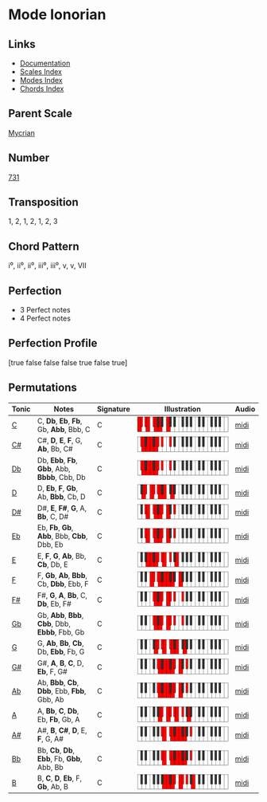 # Mode Ionorian

## Links

- [Documentation](README.md)
- [Scales Index](Scales.md)
- [Modes Index](Modes.md)
- [Chords Index](Chords.md)

## Parent Scale

[Mycrian](ScaleMycrian.md)

## Number

[731](https://ianring.com/musictheory/scales/731)

## Transposition

1, 2, 1, 2, 1, 2, 3

## Chord Pattern

i⁰, ii⁰, ii⁰, iii⁰, iii⁰, v, v, VII

## Perfection

- 3 Perfect notes
- 4 Perfect notes

## Perfection Profile

[true false false false true false true]

## Permutations

| Tonic | Notes | Signature | Illustration | Audio |
|-------|-------|-----------|--------------|-------|
| [C](ModeCNaturalIonorian.md) | C, **Db**, **Eb**, **Fb**, Gb, **Abb**, Bbb, C | C | ![CNaturalIonorian](ModeCNaturalIonorian.png) | [midi](https://github.com/edipermadi/music/blob/main/docs/ModeCNaturalIonorian.mid?raw=true) |
| [C#](ModeCSharpIonorian.md) | C#, **D**, **E**, **F**, G, **Ab**, Bb, C# | C | ![CSharpIonorian](ModeCSharpIonorian.png) | [midi](https://github.com/edipermadi/music/blob/main/docs/ModeCSharpIonorian.mid?raw=true) |
| [Db](ModeDFlatIonorian.md) | Db, **Ebb**, **Fb**, **Gbb**, Abb, **Bbbb**, Cbb, Db | C | ![DFlatIonorian](ModeDFlatIonorian.png) | [midi](https://github.com/edipermadi/music/blob/main/docs/ModeDFlatIonorian.mid?raw=true) |
| [D](ModeDNaturalIonorian.md) | D, **Eb**, **F**, **Gb**, Ab, **Bbb**, Cb, D | C | ![DNaturalIonorian](ModeDNaturalIonorian.png) | [midi](https://github.com/edipermadi/music/blob/main/docs/ModeDNaturalIonorian.mid?raw=true) |
| [D#](ModeDSharpIonorian.md) | D#, **E**, **F#**, **G**, A, **Bb**, C, D# | C | ![DSharpIonorian](ModeDSharpIonorian.png) | [midi](https://github.com/edipermadi/music/blob/main/docs/ModeDSharpIonorian.mid?raw=true) |
| [Eb](ModeEFlatIonorian.md) | Eb, **Fb**, **Gb**, **Abb**, Bbb, **Cbb**, Dbb, Eb | C | ![EFlatIonorian](ModeEFlatIonorian.png) | [midi](https://github.com/edipermadi/music/blob/main/docs/ModeEFlatIonorian.mid?raw=true) |
| [E](ModeENaturalIonorian.md) | E, **F**, **G**, **Ab**, Bb, **Cb**, Db, E | C | ![ENaturalIonorian](ModeENaturalIonorian.png) | [midi](https://github.com/edipermadi/music/blob/main/docs/ModeENaturalIonorian.mid?raw=true) |
| [F](ModeFNaturalIonorian.md) | F, **Gb**, **Ab**, **Bbb**, Cb, **Dbb**, Ebb, F | C | ![FNaturalIonorian](ModeFNaturalIonorian.png) | [midi](https://github.com/edipermadi/music/blob/main/docs/ModeFNaturalIonorian.mid?raw=true) |
| [F#](ModeFSharpIonorian.md) | F#, **G**, **A**, **Bb**, C, **Db**, Eb, F# | C | ![FSharpIonorian](ModeFSharpIonorian.png) | [midi](https://github.com/edipermadi/music/blob/main/docs/ModeFSharpIonorian.mid?raw=true) |
| [Gb](ModeGFlatIonorian.md) | Gb, **Abb**, **Bbb**, **Cbb**, Dbb, **Ebbb**, Fbb, Gb | C | ![GFlatIonorian](ModeGFlatIonorian.png) | [midi](https://github.com/edipermadi/music/blob/main/docs/ModeGFlatIonorian.mid?raw=true) |
| [G](ModeGNaturalIonorian.md) | G, **Ab**, **Bb**, **Cb**, Db, **Ebb**, Fb, G | C | ![GNaturalIonorian](ModeGNaturalIonorian.png) | [midi](https://github.com/edipermadi/music/blob/main/docs/ModeGNaturalIonorian.mid?raw=true) |
| [G#](ModeGSharpIonorian.md) | G#, **A**, **B**, **C**, D, **Eb**, F, G# | C | ![GSharpIonorian](ModeGSharpIonorian.png) | [midi](https://github.com/edipermadi/music/blob/main/docs/ModeGSharpIonorian.mid?raw=true) |
| [Ab](ModeAFlatIonorian.md) | Ab, **Bbb**, **Cb**, **Dbb**, Ebb, **Fbb**, Gbb, Ab | C | ![AFlatIonorian](ModeAFlatIonorian.png) | [midi](https://github.com/edipermadi/music/blob/main/docs/ModeAFlatIonorian.mid?raw=true) |
| [A](ModeANaturalIonorian.md) | A, **Bb**, **C**, **Db**, Eb, **Fb**, Gb, A | C | ![ANaturalIonorian](ModeANaturalIonorian.png) | [midi](https://github.com/edipermadi/music/blob/main/docs/ModeANaturalIonorian.mid?raw=true) |
| [A#](ModeASharpIonorian.md) | A#, **B**, **C#**, **D**, E, **F**, G, A# | C | ![ASharpIonorian](ModeASharpIonorian.png) | [midi](https://github.com/edipermadi/music/blob/main/docs/ModeASharpIonorian.mid?raw=true) |
| [Bb](ModeBFlatIonorian.md) | Bb, **Cb**, **Db**, **Ebb**, Fb, **Gbb**, Abb, Bb | C | ![BFlatIonorian](ModeBFlatIonorian.png) | [midi](https://github.com/edipermadi/music/blob/main/docs/ModeBFlatIonorian.mid?raw=true) |
| [B](ModeBNaturalIonorian.md) | B, **C**, **D**, **Eb**, F, **Gb**, Ab, B | C | ![BNaturalIonorian](ModeBNaturalIonorian.png) | [midi](https://github.com/edipermadi/music/blob/main/docs/ModeBNaturalIonorian.mid?raw=true) |
